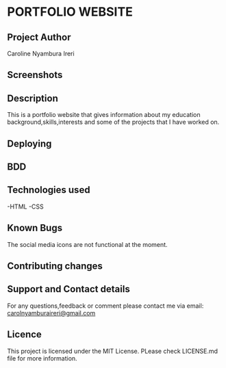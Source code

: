 # PORTFOLIO WEBSITE

## Project Author
Caroline Nyambura Ireri

## Screenshots

## Description
This is a portfolio website that gives information about my education background,skills,interests and some of the projects that I have worked on.

## Deploying 

## BDD

## Technologies used
-HTML
-CSS

## Known Bugs
The social media icons are not functional at the moment.
## Contributing changes

## Support and Contact details
For any questions,feedback or comment please contact me via email: carolnyamburaireri@gmail.com
## Licence
This project is licensed under the MIT License. PLease check LICENSE.md file for more information.
